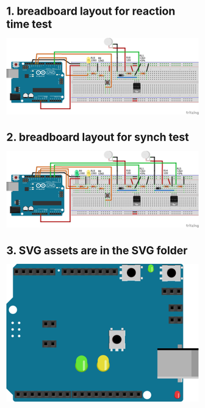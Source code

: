# 1. breadboard layout for reaction time test
![RTII-ReactionTimeExercise-Layout](https://github.com/med-material/ArduinoBreadBoardSchematicsForRTII/blob/master/RTII-ReactionTimeExercise.png)

# 2. breadboard layout for synch test
![RTII-SynchExercise-Layout](https://github.com/med-material/ArduinoBreadBoardSchematicsForRTII/blob/master/RTII-SynchExercise.png
)

# 3. SVG assets are in the SVG folder
![SVG example](https://github.com/med-material/ArduinoBreadBoardSchematicsForRTII/blob/master/svg-assets/component-addonboard.svg)
